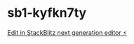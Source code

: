 # sb1-kyfkn7ty

[Edit in StackBlitz next generation editor ⚡️](https://stackblitz.com/~/github.com/Mukarram-284/sb1-kyfkn7ty)
